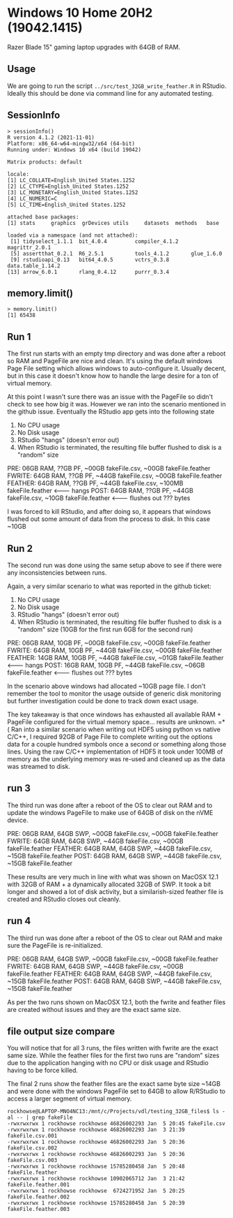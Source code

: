 # Windows 10 Home 20H2 (19042.1415)

Razer Blade 15" gaming laptop upgrades with 64GB of RAM. 

## Usage

We are going to run the script `../src/test_32GB_write_feather.R` in RStudio. Ideally this should be done via command line for any automated testing. 

## SessionInfo

```
> sessionInfo()
R version 4.1.2 (2021-11-01)
Platform: x86_64-w64-mingw32/x64 (64-bit)
Running under: Windows 10 x64 (build 19042)

Matrix products: default

locale:
[1] LC_COLLATE=English_United States.1252 
[2] LC_CTYPE=English_United States.1252   
[3] LC_MONETARY=English_United States.1252
[4] LC_NUMERIC=C                          
[5] LC_TIME=English_United States.1252    

attached base packages:
[1] stats     graphics  grDevices utils     datasets  methods   base     

loaded via a namespace (and not attached):
 [1] tidyselect_1.1.1  bit_4.0.4         compiler_4.1.2    magrittr_2.0.1   
 [5] assertthat_0.2.1  R6_2.5.1          tools_4.1.2       glue_1.6.0       
 [9] rstudioapi_0.13   bit64_4.0.5       vctrs_0.3.8       data.table_1.14.2
[13] arrow_6.0.1       rlang_0.4.12      purrr_0.3.4      
```

## memory.limit()

```
> memory.limit()
[1] 65438
```

## Run 1

The first run starts with an empty tmp directory and was done after a reboot so RAM and PageFile are nice and clean. It's using the default windows Page File setting which allows windows to auto-configure it. Usually decent, but in this case it doesn't know how to handle the large desire for a ton of virtual memory. 

At this point I wasn't sure there was an issue with the PageFile so didn't check to see how big it was. However we ran into the scenario mentioned in the github issue. Eventually the RStudio app gets into the following state

1. No CPU usage
2. No Disk usage
3. RStudio "hangs" (doesn't error out)
4. When RStudio is terminated, the resulting file buffer flushed to disk is a "random" size 

PRE:     06GB RAM,  ??GB PF, ~00GB fakeFile.csv,  ~00GB fakeFile.feather
FWRITE:  64GB RAM,  ??GB PF, ~44GB fakeFile.csv,  ~00GB fakeFile.feather
FEATHER: 64GB RAM,  ??GB PF, ~44GB fakeFile.csv, ~100MB fakeFile.feather <--- hangs
POST:    64GB RAM,  ??GB PF, ~44GB fakeFile.csv,  ~10GB fakeFile.feather <--- flushes out ??? bytes

I was forced to kill RStudio, and after doing so, it appears that windows flushed out some amount of data from the process to disk. In this case ~10GB

## Run 2

The second run was done using the same setup above to see if there were any inconsistencies between runs. 

Again, a very similar scenario to what was reported in the github ticket:

1. No CPU usage
2. No Disk usage
3. RStudio "hangs" (doesn't error out)
4. When RStudio is terminated, the resulting file buffer flushed to disk is a "random" size (10GB for the first run 6GB for the second run)

PRE:     06GB RAM,  10GB PF, ~00GB fakeFile.csv, ~00GB fakeFile.feather
FWRITE:  64GB RAM,  10GB PF, ~44GB fakeFile.csv, ~00GB fakeFile.feather
FEATHER: 14GB RAM,  10GB PF, ~44GB fakeFile.csv, ~01GB fakeFile.feather <--- hangs
POST:    16GB RAM,  10GB PF, ~44GB fakeFile.csv, ~06GB fakeFile.feather <--- flushes out ??? bytes

In the scenario above windows had allocated ~10GB page file. I don't remember the tool to monitor the usage outside of generic disk monitoring but further investigation could be done to track down exact usage. 

The key takeaway is that once windows has exhausted all available RAM + PageFile configured for the virtual memory space... results are unknown. =*( Ran into a similar scenario when writing out HDF5 using python vs native C/C++, I required 92GB of Page File to complete writing out the options data for a couple hundred symbols once a second or something along those lines. Using the raw C/C++ implementation of HDF5 it took under 100MB of memory as the underlying memory was re-used and cleaned up as the data was streamed to disk. 

## run 3 

The third run was done after a reboot of the OS to clear out RAM and to update the windows PageFile to make use of 64GB of disk on the nVME device.

PRE:     06GB RAM,  64GB SWP, ~00GB fakeFile.csv, ~00GB fakeFile.feather
FWRITE:  64GB RAM,  64GB SWP, ~44GB fakeFile.csv, ~00GB fakeFile.feather
FEATHER: 64GB RAM,  64GB SWP, ~44GB fakeFile.csv, ~15GB fakeFile.feather
POST:    64GB RAM,  64GB SWP, ~44GB fakeFile.csv, ~15GB fakeFile.feather

These results are very much in line with what was shown on MacOSX 12.1 with 32GB of RAM + a dynamically allocated 32GB of SWP. It took a bit longer and showed a lot of disk activity, but a similarish-sized feather file is created and RStudio closes out cleanly. 

## run 4

The third run was done after a reboot of the OS to clear out RAM and make sure the PageFile is re-initialized.

PRE:     06GB RAM,  64GB SWP, ~00GB fakeFile.csv, ~00GB fakeFile.feather
FWRITE:  64GB RAM,  64GB SWP, ~44GB fakeFile.csv, ~00GB fakeFile.feather
FEATHER: 64GB RAM,  64GB SWP, ~44GB fakeFile.csv, ~15GB fakeFile.feather
POST:    64GB RAM,  64GB SWP, ~44GB fakeFile.csv, ~15GB fakeFile.feather

As per the two runs shown on MacOSX 12.1, both the fwrite and feather files are created without issues and they are the exact same size.

## file output size compare

You will notice that for all 3 runs, the files written with fwrite are the exact same size. While the feather files for the first two runs are "random" sizes due to the application hanging with no CPU or disk usage and RStudio having to be force killed.

The final 2 runs show the feather files are the exact same byte size ~14GB and were done with the windows PageFile set to 64GB to allow R/RStudio to access a larger segment of virtual memory.

```
rockhowse@LAPTOP-MNO4NC13:/mnt/c/Projects/vdl/testing_32GB_files$ ls -al -- | grep fakeFile
-rwxrwxrwx 1 rockhowse rockhowse 46826002293 Jan  5 20:45 fakeFile.csv
-rwxrwxrwx 1 rockhowse rockhowse 46826002293 Jan  3 21:39 fakeFile.csv.001
-rwxrwxrwx 1 rockhowse rockhowse 46826002293 Jan  5 20:36 fakeFile.csv.002
-rwxrwxrwx 1 rockhowse rockhowse 46826002293 Jan  5 20:36 fakeFile.csv.003
-rwxrwxrwx 1 rockhowse rockhowse 15785280458 Jan  5 20:48 fakeFile.feather
-rwxrwxrwx 1 rockhowse rockhowse 10902065712 Jan  3 21:42 fakeFile.feather.001
-rwxrwxrwx 1 rockhowse rockhowse  6724271952 Jan  5 20:25 fakeFile.feather.002
-rwxrwxrwx 1 rockhowse rockhowse 15785280458 Jan  5 20:39 fakeFile.feather.003
```